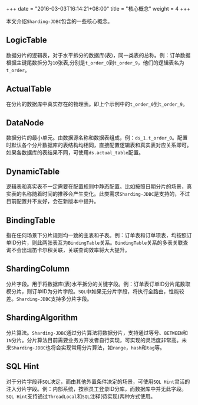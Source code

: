 +++
date = "2016-03-03T16:14:21+08:00"
title = "核心概念"
weight = 4
+++

本文介绍`Sharding-JDBC`包含的一些核心概念。

## LogicTable
数据分片的逻辑表，对于水平拆分的数据库(表)，同一类表的总称。例：订单数据根据主键尾数拆分为`10`张表,分别是`t_order_0`到`t_order_9`，他们的逻辑表名为`t_order`。

## ActualTable
在分片的数据库中真实存在的物理表。即上个示例中的`t_order_0`到`t_order_9`。

## DataNode
数据分片的最小单元。由数据源名称和数据表组成，例：`ds_1.t_order_0`。配置时默认各个分片数据库的表结构均相同，直接配置逻辑表和真实表对应关系即可。如果各数据库的表结果不同，可使用`ds.actual_table`配置。

## DynamicTable
逻辑表和真实表不一定需要在配置规则中静态配置。比如按照日期分片的场景，真实表的名称随着时间的推移会产生变化。此类需求`Sharding-JDBC`是支持的，不过目前配置并不友好，会在新版本中提升。

## BindingTable
指在任何场景下分片规则均一致的主表和子表。例：订单表和订单项表，均按照订单ID分片，则此两张表互为`BindingTable`关系。`BindingTable`关系的多表关联查询不会出现笛卡尔积关联，关联查询效率将大大提升。

## ShardingColumn
分片字段。用于将数据库(表)水平拆分的关键字段。例：订单表订单ID分片尾数取模分片，则订单ID为分片字段。`SQL`中如果无分片字段，将执行全路由，性能较差。`Sharding-JDBC`支持多分片字段。

## ShardingAlgorithm
分片算法。`Sharding-JDBC`通过分片算法将数据分片，支持通过等号、`BETWEEN`和`IN`分片。分片算法目前需要业务方开发者自行实现，可实现的灵活度非常高。未来`Sharding-JDBC`也将会实现常用分片算法，如`range`，`hash`和`tag`等。

## SQL Hint
对于分片字段非`SQL`决定，而由其他外置条件决定的场景，可使用`SQL Hint`灵活的注入分片字段。例：内部系统，按照员工登录ID分库，而数据库中并无此字段。`SQL Hint`支持通过`ThreadLocal`和`SQL`注释(待实现)两种方式使用。
